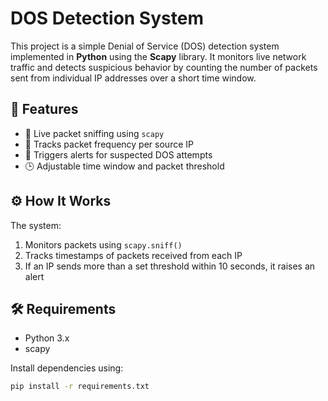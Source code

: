 # DOS Detection System

This project is a simple Denial of Service (DOS) detection system implemented in **Python** using the **Scapy** library. It monitors live network traffic and detects suspicious behavior by counting the number of packets sent from individual IP addresses over a short time window.

## 📌 Features

- 📡 Live packet sniffing using `scapy`
- 🔢 Tracks packet frequency per source IP
- 🚨 Triggers alerts for suspected DOS attempts
- 🕒 Adjustable time window and packet threshold

## ⚙️ How It Works

The system:
1. Monitors packets using `scapy.sniff()`
2. Tracks timestamps of packets received from each IP
3. If an IP sends more than a set threshold within 10 seconds, it raises an alert

## 🛠️ Requirements

- Python 3.x
- scapy

Install dependencies using:

```bash
pip install -r requirements.txt
